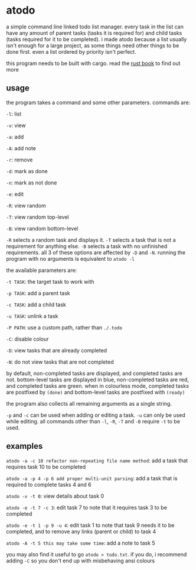 # atodo

a simple command line linked todo list manager. every task in the list can have any amount of parent tasks (tasks it is required for) and child tasks (tasks required for it to be completed). i made atodo because a list usually isn't enough for a large project, as some things need other things to be done first. even a list ordered by priority isn't perfect.

this program needs to be built with cargo. read the [rust book](https://doc.rust-lang.org/book/title-page.html) to find out more

## usage

the program takes a command and some other parameters. commands are:

`-l`: list

`-v`: view

`-a`: add

`-A`: add note

`-r`: remove

`-d`: mark as done

`-n`: mark as not done

`-e`: edit

`-R`: view random

`-T`: view random top-level

`-B`: view random bottom-level

`-R` selects a random task and displays it. `-T` selects a task that is not a requirement for anything else. `-B` selects a task with no unfinished requirements. all 3 of these options are affected by `-D` and `-N`. running the program with no arguments is equivalent to `atodo -l`

the available parameters are:

`-t TASK`: the target task to work with

`-p TASK`: add a parent task

`-c TASK`: add a child task

`-u TASK`: unlink a task

`-P PATH`: use a custom path, rather than `./.todo`

`-C`: disable colour

`-D`: view tasks that are already completed

`-N`: do not view tasks that are not completed

by default, non-completed tasks are displayed, and completed tasks are not. bottom-level tasks are displayed in blue, non-completed tasks are red, and completed tasks are green. when in colourless mode, completed tasks are postfixed by `(done)` and bottom-level tasks are postfixed with `(ready)`

the program also collects all remaining arguments as a single string.

`-p` and `-c` can be used when adding or editing a task. `-u` can only be used while editing. all commands other than `-l`, `-R`, `-T` and `-B` require `-t` to be used.

## examples

`atodo -a -c 10 refactor non-repeating file name method`: add a task that requires task 10 to be completed

`atodo -a -p 4 -p 6 add proper multi-unit parsing`: add a task that is required to complete tasks 4 and 6

`atodo -v -t 0`: view details about task 0

`atodo -e -t 7 -c 3`: edit task 7 to note that it requires task 3 to be completed

`atodo -e -t 1 -p 9 -u 4`: edit task 1 to note that task 9 needs it to be completed, and to remove any links (parent or child) to task 4

`atodo -A -t 5 this may take some time`: add a note to task 5

you may also find it useful to go `atodo > todo.txt`. if you do, i recommend adding `-C` so you don't end up with misbehaving ansi colours
